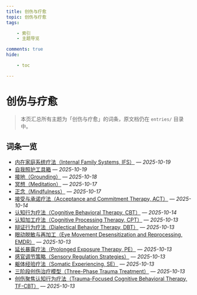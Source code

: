 ```yaml
---
title: 创伤与疗愈
topic: 创伤与疗愈
tags:

    - 索引
    - 主题导览

comments: true
hide:

    - toc

---
```


# 创伤与疗愈

> 本页汇总所有主题为「创伤与疗愈」的词条，原文档仍在 `entries/` 目录中。

## 词条一览

- [内在家庭系统疗法（Internal Family Systems, IFS）](Internal-Family-Systems-IFS.md) — *2025-10-19*
- [自我照护工具箱](Self-Care-Toolkit.md) — *2025-10-19*
- [接地（Grounding）](Grounding.md) — *2025-10-18*
- [冥想（Meditation）](Meditation.md) — *2025-10-17*
- [正念（Mindfulness）](Mindfulness.md) — *2025-10-17*
- [接受与承诺疗法（Acceptance and Commitment Therapy, ACT）](Acceptance-Commitment-Therapy-ACT.md) — *2025-10-14*
- [认知行为疗法（Cognitive Behavioral Therapy, CBT）](Cognitive-Behavioral-Therapy-CBT.md) — *2025-10-14*
- [认知加工疗法（Cognitive Processing Therapy, CPT）](Cognitive-Processing-Therapy-CPT.md) — *2025-10-13*
- [辩证行为疗法（Dialectical Behavior Therapy, DBT）](Dialectical-Behavior-Therapy-DBT.md) — *2025-10-13*
- [眼动脱敏与再加工（Eye Movement Desensitization and Reprocessing, EMDR）](Eye-Movement-Desensitization-Reprocessing-EMDR.md) — *2025-10-13*
- [延长暴露疗法（Prolonged Exposure Therapy, PE）](Prolonged-Exposure-Therapy-PE.md) — *2025-10-13*
- [感官调节策略（Sensory Regulation Strategies）](Sensory-Regulation-Strategies.md) — *2025-10-13*
- [躯体经验疗法（Somatic Experiencing, SE）](Somatic-Experiencing-SE.md) — *2025-10-13*
- [三阶段创伤治疗模型（Three-Phase Trauma Treatment）](Three-Phase-Trauma-Treatment.md) — *2025-10-13*
- [创伤聚焦认知行为疗法（Trauma-Focused Cognitive Behavioral Therapy, TF-CBT）](Trauma-Focused-Cognitive-Behavioral-Therapy-TF-CBT.md) — *2025-10-13*
